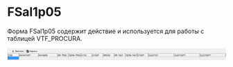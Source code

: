 # FSal1p05

 Форма FSal1p05 содержит действие и используется для работы с таблицей VTF\_PROCURA.

![](../../../.gitbook/assets/fsal1p05.jpg)

